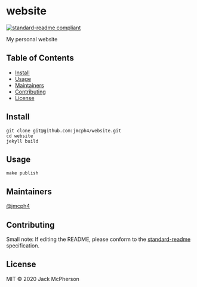 # website

[![standard-readme compliant](https://img.shields.io/badge/standard--readme-OK-green.svg?style=flat-square)](https://github.com/RichardLitt/standard-readme)

My personal website

## Table of Contents

- [Install](#install)
- [Usage](#usage)
- [Maintainers](#maintainers)
- [Contributing](#contributing)
- [License](#license)

## Install

```
git clone git@github.com:jmcph4/website.git
cd website
jekyll build
```

## Usage

```
make publish
```

## Maintainers

[@jmcph4](https://github.com/jmcph4)

## Contributing



Small note: If editing the README, please conform to the [standard-readme](https://github.com/RichardLitt/standard-readme) specification.

## License

MIT © 2020 Jack McPherson
